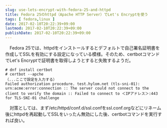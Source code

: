 ```yaml
---
slug: use-lets-encrypt-with-fedora-25-and-httpd
title: Fedora 25のhttpd（Apache HTTP Server）でLet's Encryptを使う
tags: [ fedora,linux ]
date: 2017-02-10T20:22:39+09:00
lastmod: 2017-02-10T20:22:39+09:00
publishDate: 2017-02-10T20:22:39+09:00
---
```


　Fedora 25では、httpdをインストールするとデフォルトで自己署名証明書を作成してSSLを有効にする設定になっている模様。そのため、certbotコマンドでLet's Encryptで証明書を取得しようとすると失敗するようだ。

```
# dnf install certbot
# certbot --apche
（...ここで設定を入力する）
Failed authorization procedure. test.hylom.net (tls-sni-01): urn:acme:error:connection :: The server could not connect to the client to verify the domain :: Failed to connect to ＜IPアドレス＞:443 for TLS-SNI-01 challenge
```

　対策としては、まず/etc/httpd/conf.d/ssl.confをssl.conf.orgなどにリネーム後にhttpdを再起動してSSLをいったん無効にした後、certbotコマンドを実行すれば良い。


